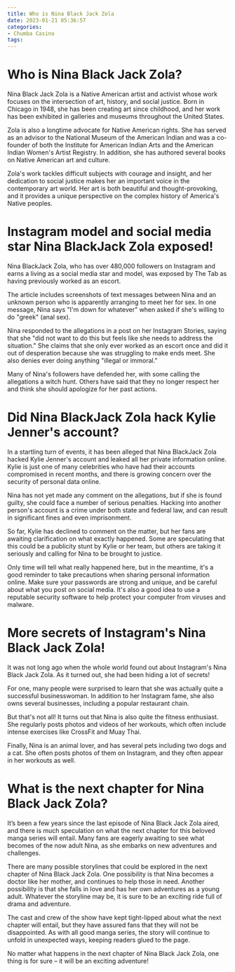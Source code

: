 ```yaml
---
title: Who is Nina Black Jack Zola 
date: 2023-01-21 05:36:57
categories:
- Chumba Casino
tags:
---
```



#  Who is Nina Black Jack Zola? 

Nina Black Jack Zola is a Native American artist and activist whose work focuses on the intersection of art, history, and social justice. Born in Chicago in 1948, she has been creating art since childhood, and her work has been exhibited in galleries and museums throughout the United States.

Zola is also a longtime advocate for Native American rights. She has served as an advisor to the National Museum of the American Indian and was a co-founder of both the Institute for American Indian Arts and the American Indian Women's Artist Registry. In addition, she has authored several books on Native American art and culture.

Zola's work tackles difficult subjects with courage and insight, and her dedication to social justice makes her an important voice in the contemporary art world. Her art is both beautiful and thought-provoking, and it provides a unique perspective on the complex history of America's Native peoples.

#  Instagram model and social media star Nina BlackJack Zola exposed! 

Nina BlackJack Zola, who has over 480,000 followers on Instagram and earns a living as a social media star and model, was exposed by The Tab as having previously worked as an escort. 

The article includes screenshots of text messages between Nina and an unknown person who is apparently arranging to meet her for sex. In one message, Nina says "I'm down for whatever" when asked if she's willing to do "greek" (anal sex).

Nina responded to the allegations in a post on her Instagram Stories, saying that she "did not want to do this but feels like she needs to address the situation." She claims that she only ever worked as an escort once and did it out of desperation because she was struggling to make ends meet. She also denies ever doing anything "illegal or immoral." 

Many of Nina's followers have defended her, with some calling the allegations a witch hunt. Others have said that they no longer respect her and think she should apologize for her past actions.

#  Did Nina BlackJack Zola hack Kylie Jenner's account? 

In a startling turn of events, it has been alleged that Nina BlackJack Zola hacked Kylie Jenner's account and leaked all her private information online. Kylie is just one of many celebrities who have had their accounts compromised in recent months, and there is growing concern over the security of personal data online.

Nina has not yet made any comment on the allegations, but if she is found guilty, she could face a number of serious penalties. Hacking into another person's account is a crime under both state and federal law, and can result in significant fines and even imprisonment.

So far, Kylie has declined to comment on the matter, but her fans are awaiting clarification on what exactly happened. Some are speculating that this could be a publicity stunt by Kylie or her team, but others are taking it seriously and calling for Nina to be brought to justice.

Only time will tell what really happened here, but in the meantime, it's a good reminder to take precautions when sharing personal information online. Make sure your passwords are strong and unique, and be careful about what you post on social media. It's also a good idea to use a reputable security software to help protect your computer from viruses and malware.

#  More secrets of Instagram's Nina Black Jack Zola! 

It was not long ago when the whole world found out about Instagram's Nina Black Jack Zola. As it turned out, she had been hiding a lot of secrets!

For one, many people were surprised to learn that she was actually quite a successful businesswoman. In addition to her Instagram fame, she also owns several businesses, including a popular restaurant chain.

But that's not all! It turns out that Nina is also quite the fitness enthusiast. She regularly posts photos and videos of her workouts, which often include intense exercises like CrossFit and Muay Thai.

Finally, Nina is an animal lover, and has several pets including two dogs and a cat. She often posts photos of them on Instagram, and they often appear in her workouts as well.

#  What is the next chapter for Nina Black Jack Zola?

It’s been a few years since the last episode of Nina Black Jack Zola aired, and there is much speculation on what the next chapter for this beloved manga series will entail. Many fans are eagerly awaiting to see what becomes of the now adult Nina, as she embarks on new adventures and challenges.

There are many possible storylines that could be explored in the next chapter of Nina Black Jack Zola. One possibility is that Nina becomes a doctor like her mother, and continues to help those in need. Another possibility is that she falls in love and has her own adventures as a young adult. Whatever the storyline may be, it is sure to be an exciting ride full of drama and adventure.

The cast and crew of the show have kept tight-lipped about what the next chapter will entail, but they have assured fans that they will not be disappointed. As with all good manga series, the story will continue to unfold in unexpected ways, keeping readers glued to the page.

No matter what happens in the next chapter of Nina Black Jack Zola, one thing is for sure – it will be an exciting adventure!